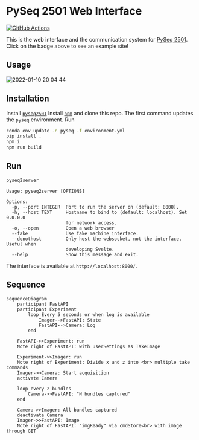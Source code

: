 # PySeq 2501 Web Interface

[![GitHub Actions](https://github.com/chaichontat/pyseq2501-web/actions/workflows/build_svelte.yml/badge.svg)](https://chaichontat.github.io/pyseq2501-web/)

This is the web interface and the communication system for [PySeq 2501](https://github.com/chaichontat/pyseq2501). Click on the badge above to see an example site!

## Usage

![2022-01-10 20 04 44](https://user-images.githubusercontent.com/34997334/148863230-8b66ae28-5212-4e1e-a74c-33ebe695be9f.gif)


## Installation
Install [`pyseq2501`](https://github.com/chaichontat/pyseq2501)
Install [`npm`](https://docs.npmjs.com/downloading-and-installing-node-js-and-npm) and clone this repo.
The first command updates the `pyseq` environment.
Run
```sh
conda env update -n pyseq -f environment.yml
pip install .
npm i
npm run build
```

## Run
```sh
pyseq2server
```

```
Usage: pyseq2server [OPTIONS]

Options:
  -p, --port INTEGER  Port to run the server on (default: 8000).
  -h, --host TEXT     Hostname to bind to (default: localhost). Set 0.0.0.0
                      for network access.
  -o, --open          Open a web browser
  --fake              Use fake machine interface.
  --donothost         Only host the websocket, not the interface. Useful when
                      developing Svelte.
  --help              Show this message and exit.
```

The interface is available at `http://localhost:8000/`.

## Sequence

```mermaid
sequenceDiagram
    participant FastAPI
    participant Experiment
        loop Every 5 seconds or when log is available
            Imager-->FastAPI: State
            FastAPI-->Camera: Log
        end

    FastAPI->>Experiment: run
    Note right of FastAPI: with userSettings as TakeImage

    Experiment->>Imager: run
    Note right of Experiment: Divide x and z into <br> multiple take commands
    Imager->>Camera: Start acquisition
    activate Camera

    loop every 2 bundles
        Camera->>FastAPI: "N bundles captured"
    end

    Camera->>Imager: All bundles captured
    deactivate Camera
    Imager->>FastAPI: Image
    Note right of FastAPI: "imgReady" via cmdStore<br> with image through GET

    
```
